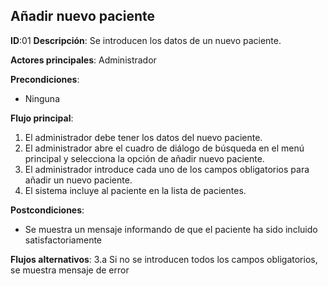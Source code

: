 ## Añadir nuevo paciente

**ID**:01
**Descripción**: Se introducen los datos de un nuevo paciente.

**Actores principales**: Administrador

**Precondiciones**:
* Ninguna

**Flujo principal**:
1. El administrador debe tener los datos del nuevo paciente.
1. El administrador abre el cuadro de diálogo de búsqueda en el menú principal y selecciona la opción de añadir nuevo paciente.
1. El administrador introduce cada uno de los campos obligatorios para añadir un nuevo paciente.
1. El sistema incluye al paciente en la lista de pacientes.

**Postcondiciones**:
* Se muestra un mensaje informando de que el paciente ha sido incluido satisfactoriamente

**Flujos alternativos**:
3.a Si no se introducen todos los campos obligatorios, se muestra mensaje de error